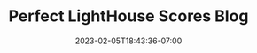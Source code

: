 ---
title: "Perfect LightHouse Scores Blog"
description: "Recent News and Updates About Achieving Perfect Lighthouse Scores."
date: 2023-02-05T18:43:36-07:00
draft: false
featuredImage: "images/including-proper-elements.jpg"
---